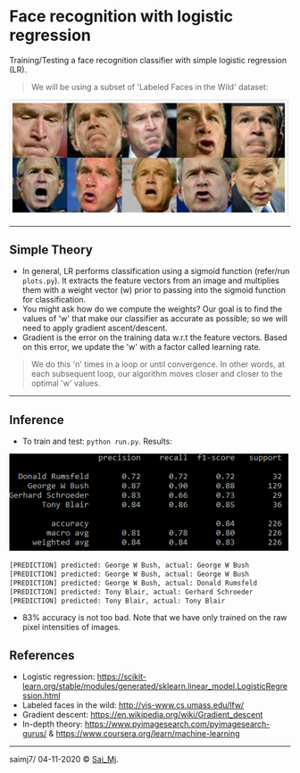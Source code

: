 # Face recognition with logistic regression

Training/Testing a face recognition classifier with simple logistic regression (LR).

> We will be using a subset of 'Labeled Faces in the Wild' dataset:


<div align="left">
<img src=misc/dataset.png?raw=true "demo" width=500 >
</div>

---

## Simple Theory
- In general, LR performs classification using a sigmoid function (refer/run ```plots.py```). It extracts the feature vectors from an image and multiplies them with a weight vector (w) prior to passing into the sigmoid function for classification.
- You might ask how do we compute the weights? Our goal is to find the values of 'w' that make our classifier as accurate as possible; so we will need to apply gradient ascent/descent.
- Gradient is the error on the training data w.r.t the feature vectors. Based on this error, we update the 'w' with a factor called learning rate.

> We do this 'n' times in a loop or until convergence. In other words, at each subsequent loop, our algorithm moves closer and closer to the optimal 'w' values.

---

## Inference

- To train and test: ```python run.py```. Results:

<div align="left">
<img src=misc/result.png?raw=true "demo" width=500 >
</div>

```
[PREDICTION] predicted: George W Bush, actual: George W Bush
[PREDICTION] predicted: George W Bush, actual: George W Bush
[PREDICTION] predicted: George W Bush, actual: Donald Rumsfeld
[PREDICTION] predicted: Tony Blair, actual: Gerhard Schroeder
[PREDICTION] predicted: Tony Blair, actual: Tony Blair
```
- 83% accuracy is not too bad. Note that we have only trained on the raw pixel intensities of images.


## References

- Logistic regression: https://scikit-learn.org/stable/modules/generated/sklearn.linear_model.LogisticRegression.html
- Labeled faces in the wild: http://vis-www.cs.umass.edu/lfw/
- Gradient descent: https://en.wikipedia.org/wiki/Gradient_descent
- In-depth theory: https://www.pyimagesearch.com/pyimagesearch-gurus/ & https://www.coursera.org/learn/machine-learning

---

saimj7/ 04-11-2020 © <a href="http://saimj7.github.io" target="_blank">Sai_Mj</a>.
